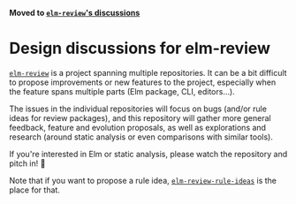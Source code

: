 **Moved to [`elm-review`'s discussions](https://github.com/jfmengels/elm-review/discussions/categories/ideas)**

# Design discussions for elm-review

[`elm-review`](https://package.elm-lang.org/packages/jfmengels/elm-review/latest/) is a project spanning multiple repositories. It can be a bit difficult to propose improvements or new features to the project, especially when the feature spans multiple parts (Elm package, CLI, editors...).

The issues in the individual repositories will focus on bugs (and/or rule ideas for review packages), and this repository will gather more general feedback, feature and evolution proposals, as well as explorations and research (around static analysis or even comparisons with similar tools).

If you're interested in Elm or static analysis, please watch the repository and pitch in! :pray:

Note that if you want to propose a rule idea, [`elm-review-rule-ideas`](https://github.com/jfmengels/elm-review-rule-ideas) is the place for that.
